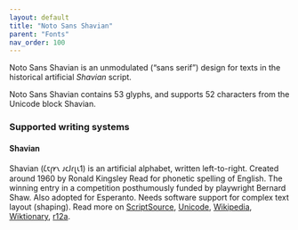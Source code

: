 ```yaml
---
layout: default
title: "Noto Sans Shavian"
parent: "Fonts"
nav_order: 100
---
```

Noto Sans Shavian is an unmodulated (“sans serif”) design for texts in the historical artificial _Shavian_ script. 

Noto Sans Shavian contains 53 glyphs, and supports 52 characters from the Unicode block Shavian.


### Supported writing systems


#### Shavian

Shavian (<span class='autonym'>𐑖𐑱𐑝𐑾𐑯 𐑨𐑤𐑓𐑩𐑚𐑧𐑑</span>) is an artificial alphabet, written left-to-right. Created around 1960 by Ronald Kingsley Read for phonetic spelling of English. The winning entry in a competition posthumously funded by playwright Bernard Shaw. Also adopted for Esperanto. Needs software support for complex text layout (shaping). Read more on [ScriptSource](https://scriptsource.org/scr/Shaw), [Unicode](https://www.unicode.org/versions/Unicode13.0.0/ch08.pdf#G27260), [Wikipedia](https://en.wikipedia.org/wiki/ISO_15924:Shaw), [Wiktionary](https://en.wiktionary.org/wiki/Category:Shavian_script), [r12a](https://r12a.github.io/scripts/links?iso=Shaw).

